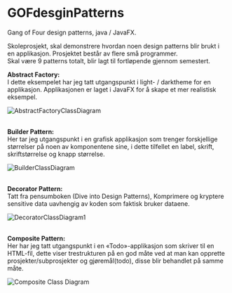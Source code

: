 # GOFdesginPatterns
Gang of Four design patterns, java / JavaFX.

Skoleprosjekt, skal demonstrere hvordan noen design patterns blir brukt i en applikasjon. Prosjektet består av flere små programmer.</br>
Skal være 9 patterns totalt, blir lagt til fortløpende gjennom semestert.</br>





<b>Abstract Factory:</b></br>
I dette eksempelet har jeg tatt utgangspunkt i light- / darktheme for en applikasjon. Applikasjonen er laget i JavaFX for å skape et mer realistisk eksempel.&nbsp;

![AbstractFactoryClassDiagram](https://user-images.githubusercontent.com/25662108/97111293-56381980-16de-11eb-8a24-5c256bd7660d.png)






<br/><b>Builder Pattern:</b></br>
Her tar jeg utgangspunkt i en grafisk applikasjon som trenger forskjellige størrelser på noen av komponentene sine, i dette tilfellet en label, skrift, skriftstørrelse og knapp størrelse.&nbsp;

![BuilderClassDiagram](https://user-images.githubusercontent.com/25662108/97111334-8a133f00-16de-11eb-8e16-4f78006dc491.png)



<br/><b>Decorator Pattern:</b></br>
Tatt fra pensumboken (Dive into Design Patterns), Komprimere og kryptere sensitive data uavhengig av koden som faktisk bruker dataene.&nbsp;

![DecoratorClassDiagram1](https://user-images.githubusercontent.com/25662108/97194559-91078380-17aa-11eb-84d4-0688df1f9ca3.png)



<br/><b>Composite Pattern:</b></br>
Her har jeg tatt utgangspunkt i en «Todo»-applikasjon som skriver til en HTML-fil, dette viser trestrukturen på en god måte ved at man kan opprette prosjekter/subprosjekter og gjøremål(todo), disse blir behandlet på samme måte. 

![Composite Class Diagram](https://user-images.githubusercontent.com/25662108/98136336-1e408b80-1ec1-11eb-818a-302503f1f17c.png)
